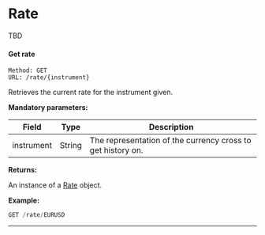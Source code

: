 # Rate

TBD

#### <a id="get_rate"></a> Get rate ####

```http
Method: GET 
URL: /rate/{instrument}
```
Retrieves the current rate for the instrument given.

**Mandatory parameters:**

| Field | Type | Description |
|-------|------|-------------|
| instrument | String | The representation of the currency cross to get history on. |

**Returns:**

An instance of a [Rate](../resources/resources.md#rate_resource) object.

**Example:**
```js
GET /rate/EURUSD
```

<hr />